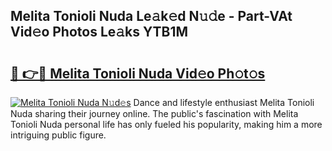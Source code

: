 ## Melita Tonioli Nuda Le𝚊k𝚎d N𝚞𝚍e - Part-VAt Vid𝚎o Photos Le𝚊ks YTB1M

# <h2><a href="http://fbdtma.evod.top/?m=Melita+Tonioli+Nuda">🔗 👉🔴 Melita Tonioli Nuda Vid𝚎o Ph𝚘t𝚘s</a></h2>

[![Melita Tonioli Nuda N𝚞d𝚎s](https://i.imgur.com/8V9OHl7.gif)](http://fbdtma.evod.top/?m=Melita+Tonioli+Nuda)
Dance and lifestyle enthusiast Melita Tonioli Nuda sharing their journey online. The public's fascination with Melita Tonioli Nuda personal life has only fueled his popularity, making him a more intriguing public figure. 
